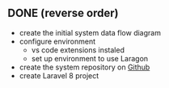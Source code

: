 ## DONE (reverse order)
- create the initial system data flow diagram
- configure environment
  - vs code extensions instaled
  - set up environment to use Laragon
- create the system repository on [Github](https://github.com/ricardoub/shipment)
- create Laravel 8 project
